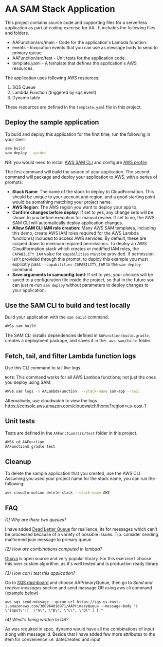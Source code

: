 # AA SAM Stack Application

This project contains source code and supporting files for a serverless application as part of coding exercise for AA . It includes the following files and folders.

- AAFunction/src/main - Code for the application's Lambda function.
- events - Invocation events that you can use as message body to send to primary queue
- AAFunction/src/test - Unit tests for the application code. 
- template.yaml - A template that defines the application's AWS resources.

The application uses following AWS resources.
 1.	SQS Queue 
 2.	Lambda Function (triggered by sqs event)
 3.	Dynamo table

These resources are defined in the `template.yaml` file in this project. 


## Deploy the sample application

To build and deploy this application for the first time, run the following in your shell:

```bash
sam build
sam deploy --guided
```
NB: you would need to install [AWS SAM CLI](https://docs.aws.amazon.com/serverless-application-model/latest/developerguide/serverless-sam-cli-install.html) and configure [AWS profile](https://docs.aws.amazon.com/cli/latest/userguide/cli-configure-profiles.html)

The first command will build the source of your application. The second command will package and deploy your application to AWS, with a series of prompts:

* **Stack Name**: The name of the stack to deploy to CloudFormation. This should be unique to your account and region, and a good starting point would be something matching your project name.
* **AWS Region**: The AWS region you want to deploy your app to.
* **Confirm changes before deploy**: If set to yes, any change sets will be shown to you before execution for manual review. If set to no, the AWS SAM CLI will automatically deploy application changes.
* **Allow SAM CLI IAM role creation**: Many AWS SAM templates, including this demo, create AWS IAM roles required for the AWS Lambda function(s) included to access AWS services. By default, these are scoped down to minimum required permissions. To deploy an AWS CloudFormation stack which creates or modified IAM roles, the `CAPABILITY_IAM` value for `capabilities` must be provided. If permission isn't provided through this prompt, to deploy this example you must explicitly pass `--capabilities CAPABILITY_IAM` to the `sam deploy` command.
* **Save arguments to samconfig.toml**: If set to yes, your choices will be saved to a configuration file inside the project, so that in the future you can just re-run `sam deploy` without parameters to deploy changes to your application.


## Use the SAM CLI to build and test locally

Build your application with the `sam build` command.

```bash
AWS$ sam build
```

The SAM CLI installs dependencies defined in `AAFunction/build.gradle`, creates a deployment package, and saves it in the `.aws-sam/build` folder.

## Fetch, tail, and filter Lambda function logs

Use this CLI command to tail live logs

`NOTE`: This command works for all AWS Lambda functions; not just the ones you deploy using SAM.

```bash
AWS$ sam logs -n AALambdaFunction  --stack-name sam-app --tail
```
Alternatively, use cloudwatch to view the logs 
https://console.aws.amazon.com/cloudwatch/home?region=us-east-1

## Unit tests

Tests are defined in the `AAFunction/src/test` folder in this project.

```bash
AWS$ cd AAFunction
AAFunction$ gradle test
```

## Cleanup

To delete the sample application that you created, use the AWS CLI. Assuming you used your project name for the stack name, you can run the following:

```bash
aws cloudformation delete-stack --stack-name AWS
```

## FAQ

_(1) Why are there two queues?_

I have added [Dead Letter Queue](https://docs.aws.amazon.com/AWSSimpleQueueService/latest/SQSDeveloperGuide/sqs-dead-letter-queues.html) for resilience, its for messages which can’t be processed because of a variety of possible issues. 
Tip: consider sending malformed json message to primary queue

_(2)  How are combinations computed in lambda?_

[Guava](https://guava.dev/releases/22.0/api/docs/com/google/common/collect/Sets.html#powerSet-java.util.Set-) is open source and very popular library. For this exercise I choose this over custom algorithm, as it's well tested and is production ready library 

_(3) How can I test this application?_

Go to [SQS dashboard](https://console.aws.amazon.com/sqs/v2/home?region=us-east-1#/queues) and choose AAPrimaryQueue, then go to _Send and receive messages_ section and send message
OR using aws cli command (example below) 

`aws sqs send-message --queue-url https://sqs.us-east-1.amazonaws.com/380964018971/AAPrimaryQueue --message-body "{ 
   \"input\":[ 
      \"A\",
      \"B\",
      \"C\",
      \"D\"
   ]
}
"
`

_(4) What's being written to DB?_

As was required in spec, dynamo would have all the combinations of input along with message id. Beside that I have added few more attributes to the item for convenience i.e. dateCreated and input